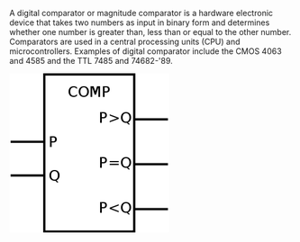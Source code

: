 A digital comparator or magnitude comparator is a hardware electronic device that takes two numbers as input in binary form and determines whether one number is greater than, less than or equal to the other number. Comparators are used in a central processing units (CPU) and microcontrollers. Examples of digital comparator include the CMOS 4063 and 4585 and the TTL 7485 and 74682-'89.   

<img src="images/comp2.png">